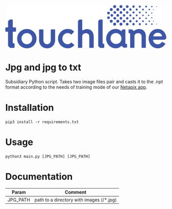 ![LOGO](https://github.com/touchlane/NetapixTools/blob/master/Assets/logo.svg)

# Jpg and jpg to txt

Subsidiary Python script. Takes two image files pair and casts it to the .npt format according to the needs of training mode of our [Netapix app](https://github.com/touchlane/Netapix).  

# Installation

```
pip3 install -r requirements.txt
```

# Usage

```
python3 main.py [JPG_PATH] [JPG_PATH]
```

# Documentation

| Param | Comment |
| ------------- | ------------- |
| JPG_PATH | path to a directory with images (/*.jpg)|
